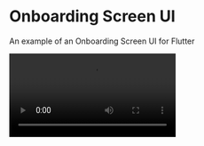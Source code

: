 # Onboarding Screen UI

An example of an Onboarding Screen UI for Flutter

![image](https://imgur.com/a/dnEt5YT.mp4)
